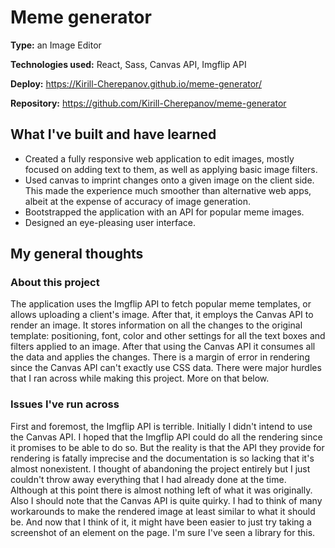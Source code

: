 # Meme generator

**Type:** an Image Editor

**Technologies used:** React, Sass, Canvas API, Imgflip API

**Deploy:** https://Kirill-Cherepanov.github.io/meme-generator/

**Repository:** https://github.com/Kirill-Cherepanov/meme-generator

## What I've built and have learned

- Created a fully responsive web application to edit images, mostly focused on adding text to them, as well as applying basic image filters.
- Used canvas to imprint changes onto a given image on the client side. This made the experience much smoother than alternative web apps, albeit at the expense of accuracy of image generation.
- Bootstrapped the application with an API for popular meme images.
- Designed an eye-pleasing user interface.

## My general thoughts

### About this project

The application uses the Imgflip API to fetch popular meme templates, or allows uploading a client's image. After that, it employs the Canvas API to render an image.
It stores information on all the changes to the original template: positioning, font, color and other settings for all the text boxes and filters applied to an image.
After that using the Canvas API it consumes all the data and applies the changes.
There is a margin of error in rendering since the Canvas API can't exactly use CSS data.
There were major hurdles that I ran across while making this project. More on that below.

### Issues I've run across

First and foremost, the Imgflip API is terrible.
Initially I didn't intend to use the Canvas API. I hoped that the Imgflip API could do all the rendering since it promises to be able to do so.
But the reality is that the API they provide for rendering is fatally imprecise and the documentation is so lacking that it's almost nonexistent.
I thought of abandoning the project entirely but I just couldn't throw away everything that I had already done at the time.
Although at this point there is almost nothing left of what it was originally.
Also I should note that the Canvas API is quite quirky. I had to think of many workarounds to make the rendered image at least similar to what it should be. And now that I think of it, it might have been easier to just try taking a screenshot of an element on the page. I'm sure I've seen a library for this.
